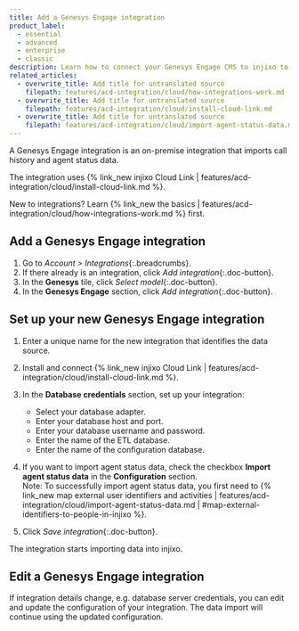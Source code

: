 ```yaml
---
title: Add a Genesys Engage integration
product_label:
  - essential
  - advanced
  - enterprise
  - classic
description: Learn how to connect your Genesys Engage CMS to injixo to import data.
related_articles:
  - overwrite_title: Add title for untranslated source
    filepath: features/acd-integration/cloud/how-integrations-work.md
  - overwrite_title: Add title for untranslated source
    filepath: features/acd-integration/cloud/install-cloud-link.md
  - overwrite_title: Add title for untranslated source
    filepath: features/acd-integration/cloud/import-agent-status-data.md
---
```


A Genesys Engage integration is an on-premise integration that imports call history and agent status data.

The integration uses {% link_new injixo Cloud Link | features/acd-integration/cloud/install-cloud-link.md %}.

New to integrations? Learn {% link_new the basics | features/acd-integration/cloud/how-integrations-work.md %} first.

## Add a Genesys Engage integration

1. Go to _Account > Integrations_{:.breadcrumbs}.
2. If there already is an integration, click _Add integration_{:.doc-button}.
3. In the **Genesys** tile, click _Select model_{:.doc-button}.
4. In the **Genesys Engage** section, click _Add integration_{:.doc-button}.

## Set up your new Genesys Engage integration

1. Enter a unique name for the new integration that identifies the data source.
2. Install and connect {% link_new injixo Cloud Link | features/acd-integration/cloud/install-cloud-link.md %}.
3. In the **Database credentials** section, set up your integration:

   - Select your database adapter.
   - Enter your database host and port.
   - Enter your database username and password.
   - Enter the name of the ETL database.
   - Enter the name of the configuration database.

4. If you want to import agent status data, check the checkbox **Import agent status data** in the **Configuration** section.<br>
   Note: To successfully import agent status data, you first need to {% link_new map external user identifiers and activities | features/acd-integration/cloud/import-agent-status-data.md | #map-external-identifiers-to-people-in-injixo %}.
5. Click _Save integration_{:.doc-button}.

The integration starts importing data into injixo.

## Edit a Genesys Engage integration

If integration details change, e.g. database server credentials, you can edit and update the configuration of your integration. The data import will continue using the updated configuration.
